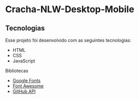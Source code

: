 # Cracha-NLW-Desktop-Mobile

## Tecnologias
 Esse projeto foi desenvolvido com as seguintes tecnologias:
 * HTML
 * CSS
 * JavaScript

 Bibliotecas
 - [Google Fonts](https://www.fonts.google.com/)
 - [Font Awesome](https://fontawesome.com/)
 - [GitHub API](https://docs.github.com/pt/github/extending-github/getting-started-with-the-api)

<br>

